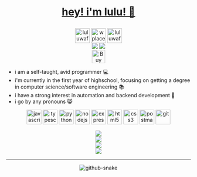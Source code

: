 # <p align="center">[hey! i'm lulu! 👋](https://luluwaffless.vercel.app/)</p>
<p align="center">
  <a href="https://twitter.com/luluwaffless" target="blank"><img align="center" src="https://cdn.simpleicons.org/x/_/ffffff" alt="luluwaffless" height="40" width="40" /></a>
  <a href="https://discord.com/users/1381113327492530187" target="blank"><img align="center" src="https://cdn.simpleicons.org/discord/000000/ffffff" alt="wplacerbot" height="40" width="40" /></a>
  <a href="https://www.roblox.com/users/3887932258/profile" target="blank"><img align="center" src="https://cdn.simpleicons.org/roblox/_/ffffff" alt="luluwaffless" height="40" width="40" /></a>
  <br>
	<img src="https://komarev.com/ghpvc/?username=luluwaffless&label=Profile%20views&color=8000ff&style=flat">
	<img src="https://img.shields.io/github/followers/luluwaffless?label=Followers">
  <br>
  <a href='https://ko-fi.com/luluwaffless' target='_blank'><img height='36' style='border:0px;height:36px;' src='https://storage.ko-fi.com/cdn/kofi1.png?v=6' border='0' alt='Buy Me a Coffee at ko-fi.com' /></a>
</p>

- i am a self-taught, avid programmer 💻
- i'm currently in the first year of highschool, focusing on getting a degree in computer science/software engineering 📚
- i have a strong interest in automation and backend development 🤖
- i go by any pronouns 😸

<p align="center">
  <img src="https://cdn.simpleicons.org/javascript" alt="javascript" width="40" height="40" />
  <img src="https://cdn.simpleicons.org/typescript" alt="typescript" width="40" height="40" />
  <img src="https://cdn.simpleicons.org/python" alt="python" width="40" height="40" />
  <img src="https://cdn.simpleicons.org/nodedotjs" alt="nodejs" width="40" height="40" />
  <img src="https://cdn.simpleicons.org/express/_/ffffff" alt="express" width="40" height="40" />
  <img src="https://cdn.simpleicons.org/html5" alt="html5" width="40" height="40" />
  <img src="https://cdn.simpleicons.org/css" alt="css3" width="40" height="40" />
  <img src="https://cdn.simpleicons.org/postman" alt="postman" width="40" height="40" />
  <img src="https://cdn.simpleicons.org/git" alt="git" width="40" height="40" />
</p>

<p align="center">
  <img src="https://github-readme-stats.vercel.app/api/top-langs?username=luluwaffless&show_icons=true&layout=compact&theme=midnight-purple">
  <br>
  <img src="https://github-readme-stats.vercel.app/api?username=luluwaffless&show_icons=true&theme=midnight-purple">
  <br>
  <img src="https://github-readme-streak-stats.herokuapp.com/?user=luluwaffless&theme=midnight-purple">
  <br>
  <img src="https://github-profile-trophy.vercel.app/?username=luluwaffless&theme=aura&margin-w=15">
</p>

<hr>
<p align="center">
  <picture>
    <source media="(prefers-color-scheme: dark)" srcset="https://raw.githubusercontent.com/luluwaffless/luluwaffless/output/github-contribution-grid-snake-dark.svg" />
    <source media="(prefers-color-scheme: light)" srcset="https://raw.githubusercontent.com/luluwaffless/luluwaffless/output/github-contribution-grid-snake.svg" />
    <img alt="github-snake" src="https://raw.githubusercontent.com/luluwaffless/luluwaffless/output/github-contribution-grid-snake" />
  </picture>
</p>
